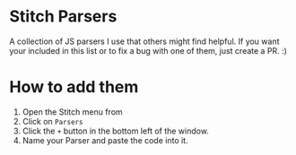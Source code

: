 # Stitch Parsers
A collection of JS parsers I use that others might find helpful. If you want your included in this list or to fix a bug with one of them, just create a PR. :)

# How to add them

1. Open the Stitch menu from
2. Click on `Parsers`
3. Click the `+` button in the bottom left of the window.
4. Name your Parser and paste the code into it.